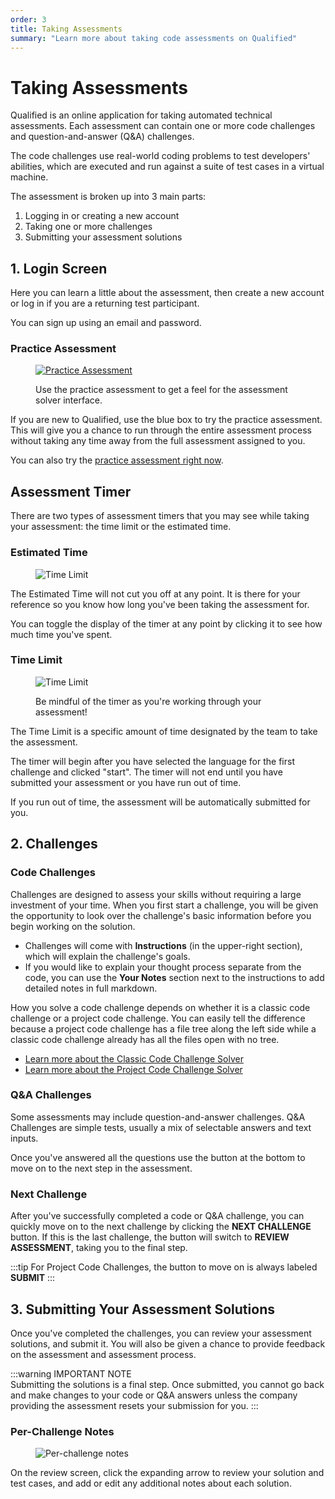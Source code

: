 ```yaml
---
order: 3
title: Taking Assessments
summary: "Learn more about taking code assessments on Qualified"
---
```


# Taking Assessments

Qualified is an online application for taking automated technical assessments. Each assessment can contain one or more code challenges and question-and-answer (Q&A) challenges.

The code challenges use real-world coding problems to test developers' abilities, which are executed and run against a suite of test cases in a virtual machine.

The assessment is broken up into 3 main parts:

1. Logging in or creating a new account
2. Taking one or more challenges
3. Submitting your assessment solutions

## 1. Login Screen

Here you can learn a little about the assessment, then create a new account or log in if you are a returning test participant.

You can sign up using an email and password.

### Practice Assessment

<div>
<figure class="align-right">

[![Practice Assessment](/images/assess/practice-assessment.png)](https://www.qualified.io/assess/practice)

<figcaption>Use the practice assessment to get a feel for the assessment solver interface.</figcaption>
</figure>
</div>

If you are new to Qualified, use the blue box to try the practice assessment. This will give you a chance to run through the entire assessment process without taking any time away from the full assessment assigned to you.

You can also try the [practice assessment right now](https://www.qualified.io/assess/practice).

## Assessment Timer

There are two types of assessment timers that you may see while taking your assessment: the time limit or the estimated time.

### Estimated Time

<div>
<figure class="half-scale">

![Time Limit](/images/assess/estimated-time.png)

</figure>
</div>

The Estimated Time will not cut you off at any point. It is there for your reference so you know how long you've been taking the assessment for.

You can toggle the display of the timer at any point by clicking it to see how much time you've spent.

### Time Limit

<div>
<figure class="align-right half-scale">

![Time Limit](/images/assess/expiring-timer.png)

<figcaption>Be mindful of the timer as you're working through your assessment!</figcaption>
</figure>
</div>

The Time Limit is a specific amount of time designated by the team to take the assessment.

The timer will begin after you have selected the language for the first challenge and clicked "start". The timer will not end until you have submitted your assessment or you have run out of time.

If you run out of time, the assessment will be automatically submitted for you.

## 2. Challenges

### Code Challenges

Challenges are designed to assess your skills without requiring a large investment of your time.  When you first start a challenge, you will be given the opportunity to look over the challenge's basic information before you begin working on the solution.

- Challenges will come with **Instructions** (in the upper-right section), which will explain the challenge's goals.
- If you would like to explain your thought process separate from the code, you can use the **Your Notes** section next to the instructions to add detailed notes in full markdown.

How you solve a code challenge depends on whether it is a classic code challenge or a project code challenge. You can easily tell the difference because a project code challenge has a file tree along the left side while a classic code challenge already has all the files open with no tree. 

* [Learn more about the Classic Code Challenge Solver](/for-candidates/challenge-solver)
* [Learn more about the Project Code Challenge Solver](/for-candidates/advanced-challenge-ide)

### Q&A Challenges

Some assessments may include question-and-answer challenges. Q&A Challenges are simple tests, usually a mix of selectable answers and text inputs.

Once you've answered all the questions use the button at the bottom to move on to the next step in the assessment.

### Next Challenge

After you've successfully completed a code or Q&A challenge, you can quickly move on to the next challenge by clicking the **NEXT CHALLENGE** button. If this is the last challenge, the button will switch to **REVIEW ASSESSMENT**, taking you to the final step.

:::tip
For Project Code Challenges, the button to move on is always labeled **SUBMIT**
:::

## 3. Submitting Your Assessment Solutions

Once you've completed the challenges, you can review your assessment solutions, and submit it.  You will also be given a chance to provide feedback on the assessment and assessment process.

:::warning IMPORTANT NOTE  
Submitting the solutions is a final step. Once submitted, you cannot go back and make changes to your code or Q&A answers unless the company providing the assessment resets your submission for you.
:::

### Per-Challenge Notes

<figure>

![Per-challenge notes](/images/assess/review-notes.png)

</figure>

On the review screen, click the expanding arrow to review your solution and test cases, and add or edit any additional notes about each solution.
